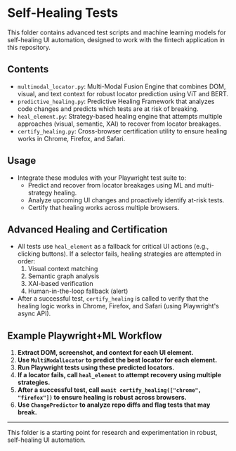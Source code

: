 # Self-Healing Tests

This folder contains advanced test scripts and machine learning models for self-healing UI automation, designed to work with the fintech application in this repository.

## Contents
- `multimodal_locator.py`: Multi-Modal Fusion Engine that combines DOM, visual, and text context for robust locator prediction using ViT and BERT.
- `predictive_healing.py`: Predictive Healing Framework that analyzes code changes and predicts which tests are at risk of breaking.
- `heal_element.py`: Strategy-based healing engine that attempts multiple approaches (visual, semantic, XAI) to recover from locator breakages.
- `certify_healing.py`: Cross-browser certification utility to ensure healing works in Chrome, Firefox, and Safari.

## Usage
- Integrate these modules with your Playwright test suite to:
  - Predict and recover from locator breakages using ML and multi-strategy healing.
  - Analyze upcoming UI changes and proactively identify at-risk tests.
  - Certify that healing works across multiple browsers.

## Advanced Healing and Certification
- All tests use `heal_element` as a fallback for critical UI actions (e.g., clicking buttons). If a selector fails, healing strategies are attempted in order:
  1. Visual context matching
  2. Semantic graph analysis
  3. XAI-based verification
  4. Human-in-the-loop fallback (alert)
- After a successful test, `certify_healing` is called to verify that the healing logic works in Chrome, Firefox, and Safari (using Playwright's async API).

## Example Playwright+ML Workflow
1. **Extract DOM, screenshot, and context for each UI element.**
2. **Use `MultiModalLocator` to predict the best locator for each element.**
3. **Run Playwright tests using these predicted locators.**
4. **If a locator fails, call `heal_element` to attempt recovery using multiple strategies.**
5. **After a successful test, call `await certify_healing(["chrome", "firefox"])` to ensure healing is robust across browsers.**
6. **Use `ChangePredictor` to analyze repo diffs and flag tests that may break.**

---

This folder is a starting point for research and experimentation in robust, self-healing UI automation. 